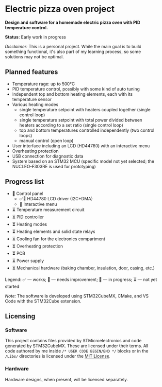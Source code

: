 # Electric pizza oven project

**Design and software for a homemade electric pizza oven with PID temperature control.**

**Status:** Early work in progress

*Disclaimer:* This is a personal project. While the main goal is to build something functional, it's also part of my learning process, so some solutions may not be optimal.

## Planned features

- Temperature rage: up to 500°C
- PID temperature control, possibly with some kind of auto tuning
- Independent top and bottom heating elements, each with its temperature sensor
- Various heating modes
  - single temperature setpoint with heaters coupled together (single control loop)
  - single temperature setpoint with total power divided between heaters according to a set ratio (single control loop)
  - top and bottom temperatures controlled independently (two control loops)
  - manual control (open loop)
- User interface including an LCD (HD44780) with an interactive menu
- Overheating protection
- USB connection for diagnostic data
- System based on an STM32 MCU (specific model not yet selected; the NUCLEO-F303RE is used for prototyping)

## Progress list

- 🔄 Control panel
  - ✅🔧 HD44780 LCD driver (I2C+DMA)
  - 🔄 Interactive menu
- ⏳ Temperature measurement circuit
- ⏳ PID controller
- ⏳ Heating modes
- ⏳ Heating elements and solid state relays
- ⏳ Cooling fan for the electronics compartment
- ⏳ Overheating protection
- ⏳ PCB
- ⏳ Power supply
- ⏳ Mechanical hardware (baking chamber, insulation, door, casing, etc.)

Legend: ✅ — works; 🔧 — needs improvement; 🔄 — in progress; ⏳ — not yet started

*Note:* The software is developed using STM32CubeMX, CMake, and VS Code with the STM32Cube extension.

## Licensing

### Software

This project contains files provided by STMicroelectronics and code generated by STM32CubeMX. These are licensed under their terms. All code authored by me inside `/* USER CODE BEGIN/END */` blocks or in the `/Libs/` directories is licensed under the [MIT License](./software/LICENSE.txt).

### Hardware

Hardware designs, when present, will be licensed separately.
